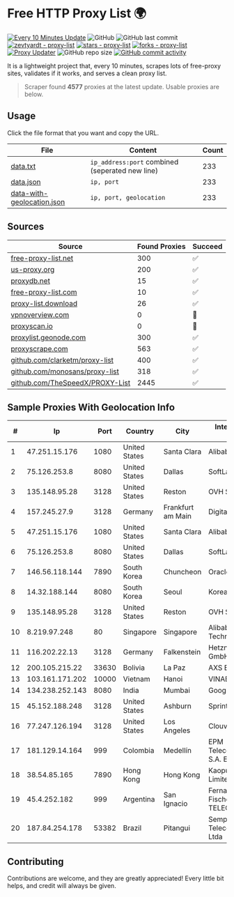 
# Free HTTP Proxy List 🌍

[![Every 10 Minutes Update](https://github.com/mertguvencli/http-proxy-list/actions/workflows/main.yml/badge.svg?branch=main)](https://github.com/mertguvencli/http-proxy-list/actions/workflows/main.yml)
![GitHub](https://img.shields.io/github/license/mertguvencli/http-proxy-list)
![GitHub last commit](https://img.shields.io/github/last-commit/mertguvencli/http-proxy-list)
[![zevtyardt - proxy-list](https://img.shields.io/static/v1?label=zevtyardt&message=proxy-list&color=blue&logo=github)](https://github.com/zevtyardt/proxy-list "Go to GitHub repo")
[![stars - proxy-list](https://img.shields.io/github/stars/zevtyardt/proxy-list?style=social)](https://github.com/zevtyardt/proxy-list)
[![forks - proxy-list](https://img.shields.io/github/forks/zevtyardt/proxy-list?style=social)](https://github.com/zevtyardt/proxy-list)
[![Proxy Updater](https://github.com/zevtyardt/proxy-list/workflows/Proxy%20Updater/badge.svg)](https://github.com/zevtyardt/proxy-list/actions?query=workflow:"Proxy+Updater")
![GitHub repo size](https://img.shields.io/github/repo-size/zevtyardt/proxy-list)
[![GitHub commit activity](https://img.shields.io/github/commit-activity/m/zevtyardt/proxy-list?logo=commits)](https://github.com/zevtyardt/proxy-list/commits/main)

It is a lightweight project that, every 10 minutes, scrapes lots of free-proxy sites, validates if it works, and serves a clean proxy list.

> Scraper found **4577** proxies at the latest update. Usable proxies are below.

## Usage

Click the file format that you want and copy the URL.

|File|Content|Count|
|----|-------|-----|
|[data.txt](https://raw.githubusercontent.com/mertguvencli/http-proxy-list/main/proxy-list/data.txt)|`ip_address:port` combined (seperated new line)|233|
|[data.json](https://raw.githubusercontent.com/mertguvencli/http-proxy-list/main/proxy-list/data.json)|`ip, port`|233|
|[data-with-geolocation.json](https://raw.githubusercontent.com/mertguvencli/http-proxy-list/main/proxy-list/data-with-geolocation.json)|`ip, port, geolocation`|233|

## Sources

|Source|Found Proxies|Succeed|
|------|-------------|-------|
|[free-proxy-list.net](https://free-proxy-list.net)|300|✅|
|[us-proxy.org](https://www.us-proxy.org)|200|✅|
|[proxydb.net](http://proxydb.net)|15|✅|
|[free-proxy-list.com](https://free-proxy-list.com/?page=&port=&type%5B%5D=http&type%5B%5D=https&up_time=0&search=Search)|10|✅|
|[proxy-list.download](https://www.proxy-list.download/HTTP)|26|✅|
|[vpnoverview.com](https://vpnoverview.com/privacy/anonymous-browsing/free-proxy-servers)|0|🚫|
|[proxyscan.io](https://www.proxyscan.io)|0|🚫|
|[proxylist.geonode.com](https://proxylist.geonode.com/api/proxy-list?limit=300&page=1&sort_by=lastChecked&sort_type=desc&protocols=http,https)|300|✅|
|[proxyscrape.com](https://api.proxyscrape.com/v2/?request=displayproxies&protocol=http&timeout=10000&country=all&ssl=all&anonymity=all)|563|✅|
|[github.com/clarketm/proxy-list](https://raw.githubusercontent.com/clarketm/proxy-list/master/proxy-list-raw.txt)|400|✅|
|[github.com/monosans/proxy-list](https://raw.githubusercontent.com/monosans/proxy-list/main/proxies/http.txt)|318|✅|
|[github.com/TheSpeedX/PROXY-List](https://raw.githubusercontent.com/TheSpeedX/PROXY-List/master/http.txt)|2445|✅|


## Sample Proxies With Geolocation Info

|#|Ip|Port|Country|City|Internet Service Provider|
|-|--|----|-------|----|-------------------------|
|1|47.251.15.176|1080|United States|Santa Clara|Alibaba.com LLC|
|2|75.126.253.8|8080|United States|Dallas|SoftLayer|
|3|135.148.95.28|3128|United States|Reston|OVH SAS|
|4|157.245.27.9|3128|Germany|Frankfurt am Main|DigitalOcean, LLC|
|5|47.251.15.176|1080|United States|Santa Clara|Alibaba.com LLC|
|6|75.126.253.8|8080|United States|Dallas|SoftLayer|
|7|146.56.118.144|7890|South Korea|Chuncheon|Oracle Corporation|
|8|14.32.188.144|8080|South Korea|Seoul|Korea Telecom|
|9|135.148.95.28|3128|United States|Reston|OVH SAS|
|10|8.219.97.248|80|Singapore|Singapore|Alibaba (US) Technology Co., Ltd.|
|11|116.202.22.13|3128|Germany|Falkenstein|Hetzner Online GmbH|
|12|200.105.215.22|33630|Bolivia|La Paz|AXS Bolivia S. A.|
|13|103.161.171.202|10000|Vietnam|Hanoi|VINABISON|
|14|134.238.252.143|8080|India|Mumbai|Google LLC|
|15|45.152.188.248|3128|United States|Ashburn|Sprint|
|16|77.247.126.194|3128|United States|Los Angeles|Clouvider Limited|
|17|181.129.14.164|999|Colombia|Medellín|EPM Telecomunicaciones S.A. E.S.P.|
|18|38.54.85.165|7890|Hong Kong|Hong Kong|Kaopu Cloud HK Limited|
|19|45.4.252.182|999|Argentina|San Ignacio|Fernando German Fischer (FIBERNET TELECOM)|
|20|187.84.254.178|53382|Brazil|Pitangui|Sempre Telecomunicacoes Ltda|



## Contributing

Contributions are welcome, and they are greatly appreciated! Every
little bit helps, and credit will always be given.

